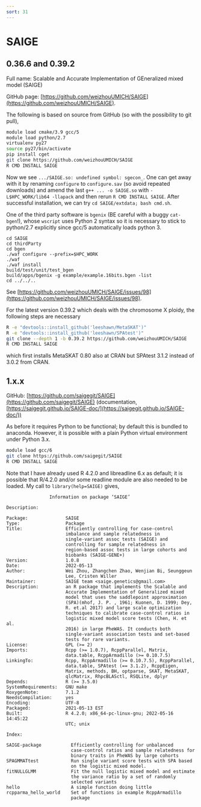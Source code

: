 ```yaml
---
sort: 31
---
```


# SAIGE

## 0.36.6 and 0.39.2

Full name: Scalable and Accurate Implementation of GEneralized mixed model (SAIGE)

GitHub page: [https://github.com/weizhouUMICH/SAIGE](https://github.com/weizhouUMICH/SAIGE).

The following is based on source from GitHub (so with the possibility to git pull),

```bash
module load cmake/3.9 gcc/5
module load python/2.7
virtualenv py27
source py27/bin/activate
pip install cget
git clone https://github.com/weizhouUMICH/SAIGE
R CMD INSTALL SAIGE
```

Now we see `.../SAIGE.so: undefined symbol: sgecon_`. One can get away with it by renaming `configure` to `configure.sav` (so avoid repeated downloads) and amend the last `g++ ... -o SAIGE.so` with `-L$HPC_WORK/lib64 -llapack` and then rerun `R CMD INSTALL SAIGE`. After successful installation, we can try `cd SAIGE/extdata; bash cmd.sh`.

One of the third party software is `bgenix` (BE careful with a buggy `cat-bgen`!), whose `wscript` uses Python 2 syntax so it is necessary to stick to python/2.7 explicitly since gcc/5 automatically loads python 3.

```
cd SAIGE
cd thirdParty
cd bgen
./waf configure --prefix=$HPC_WORK
./waf
./waf install
build/test/unit/test_bgen
build/apps/bgenix -g example/example.16bits.bgen -list
cd ../../..
```

See [https://github.com/weizhouUMICH/SAIGE/issues/98](https://github.com/weizhouUMICH/SAIGE/issues/98).

For the latest version 0.39.2 which deals with the chromosome X ploidy, the following steps are necessary

```bash
R -e "devtools::install_github('leeshawn/MetaSKAT')"
R -e "devtools::install_github('leeshawn/SPAtest')"
git clone --depth 1 -b 0.39.2 https://github.com/weizhouUMICH/SAIGE
R CMD INSTALL SAIGE
```

which first installs MetaSKAT 0.80 also at CRAN but SPAtest 3.1.2 instead of 3.0.2 from CRAN.

## 1.x.x

GitHub: [https://github.com/saigegit/SAIGE](https://github.com/saigegit/SAIGE) (documentation, [https://saigegit.github.io/SAIGE-doc/](https://saigegit.github.io/SAIGE-doc/))

As before it requires Python to be functional; by default this is bundled to anaconda. However, it is possible with a plain Python virtual environment under Python 3.x.

```bash
module load gcc/6
git clone https://github.com/saigegit/SAIGE
R CMD INSTALL SAIGE
```

Note that I have already used R 4.2.0 and libreadline 6.x as default; it is possible that R/4.2.0 and/or some readline module are also needed to be loaded. My call to `library(help=SAIGE)` gives,

```
                Information on package ‘SAIGE’

Description:

Package:              SAIGE
Type:                 Package
Title:                Efficiently controlling for case-control
                      imbalance and sample relatedness in
                      single-variant assoc tests (SAIGE) and
                      controlling for sample relatedness in
                      region-based assoc tests in large cohorts and
                      biobanks (SAIGE-GENE+)
Version:              1.0.8
Date:                 2022-05-13
Author:               Wei Zhou, Zhangchen Zhao, Wenjian Bi, Seunggeun
                      Lee, Cristen Willer
Maintainer:           SAIGE team <saige.genetics@gmail.com>
Description:          an R package that implements the Scalable and
                      Accurate Implementation of Generalized mixed
                      model that uses the saddlepoint approximation
                      (SPA)(mhof, J. P. , 1961; Kuonen, D. 1999; Dey,
                      R. et.al 2017) and large scale optimization
                      techniques to calibrate case-control ratios in
                      logistic mixed model score tests (Chen, H. et al.
                      2016) in large PheWAS. It conducts both
                      single-variant association tests and set-based
                      tests for rare variants.
License:              GPL (>= 2)
Imports:              Rcpp (>= 1.0.7), RcppParallel, Matrix,
                      data.table, RcppArmadillo (>= 0.10.7.5)
LinkingTo:            Rcpp, RcppArmadillo (>= 0.10.7.5), RcppParallel,
                      data.table, SPAtest (== 3.1.2), RcppEigen,
                      Matrix, methods, BH, optparse, SKAT, MetaSKAT,
                      qlcMatrix, RhpcBLASctl, RSQLite, dplyr
Depends:              R (>= 3.5.0)
SystemRequirements:   GNU make
RoxygenNote:          7.1.2
NeedsCompilation:     yes
Encoding:             UTF-8
Packaged:             2021-05-13 EST
Built:                R 4.2.0; x86_64-pc-linux-gnu; 2022-05-16 14:45:22
                      UTC; unix

Index:

SAIGE-package           Efficiently controlling for unbalanced
                        case-control ratios and sample relatedness for
                        binary traits in PheWAS by large cohorts
SPAGMMATtest            Run single variant score tests with SPA based
                        on the logistic mixed model.
fitNULLGLMM             Fit the null logistic mixed model and estimate
                        the variance ratio by a set of randomly
                        selected variants
hello                   A simple function doing little
rcpparma_hello_world    Set of functions in example RcppArmadillo
                        package
```
